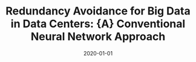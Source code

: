 ---
title: "Redundancy Avoidance for Big Data in Data Centers: {A} Conventional Neural Network Approach"
authors:
- Chenhan Xu
- Kun Wang
- Yanfei Sun
- Song Guo
- Albert Y. Zomaya


date: "2020-01-01"
doi: "10.1109/TNSE.2018.2843326"

# Publication type.
# 1 = Conference paper; 2 = Journal article;
# 3 = Preprint Paper; 4 = Report; 5 = Book; 6 = Book section;
# 7 = Thesis; 8 = Patent
publication_types: ["2"]

# Publication name and optional abbreviated publication name.
publication: "*IEEE Transactions on Network Science and Engineering*"
publication_short: "TNSE"

url_pdf: https://ieeexplore.ieee.org/document/8371209
# url_code: ''
# url_dataset: ''
# url_poster: ''
# url_project: ''
# url_slides: ''
# url_video: ''

---